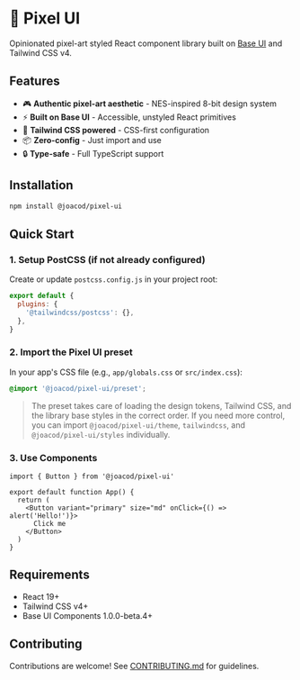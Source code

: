 # 👾 Pixel UI

Opinionated pixel-art styled React component library built on [Base UI](https://base-ui.com) and Tailwind CSS v4.

## Features

- 🎮 **Authentic pixel-art aesthetic** - NES-inspired 8-bit design system
- ⚡ **Built on Base UI** - Accessible, unstyled React primitives
- 🎨 **Tailwind CSS powered** - CSS-first configuration
- 📦 **Zero-config** - Just import and use
- 🔒 **Type-safe** - Full TypeScript support

## Installation

```bash
npm install @joacod/pixel-ui
```

## Quick Start

### 1. Setup PostCSS (if not already configured)

Create or update `postcss.config.js` in your project root:

```js
export default {
  plugins: {
    '@tailwindcss/postcss': {},
  },
}
```

### 2. Import the Pixel UI preset

In your app's CSS file (e.g., `app/globals.css` or `src/index.css`):

```css
@import '@joacod/pixel-ui/preset';
```

> The preset takes care of loading the design tokens, Tailwind CSS, and the library base styles in the correct order. If you need more control, you can import `@joacod/pixel-ui/theme`, `tailwindcss`, and `@joacod/pixel-ui/styles` individually.

### 3. Use Components

```tsx
import { Button } from '@joacod/pixel-ui'

export default function App() {
  return (
    <Button variant="primary" size="md" onClick={() => alert('Hello!')}>
      Click me
    </Button>
  )
}
```

## Requirements

- React 19+
- Tailwind CSS v4+
- Base UI Components 1.0.0-beta.4+

## Contributing

Contributions are welcome! See [CONTRIBUTING.md](https://github.com/joacod/pixel-ui/blob/main/CONTRIBUTING.md) for guidelines.
